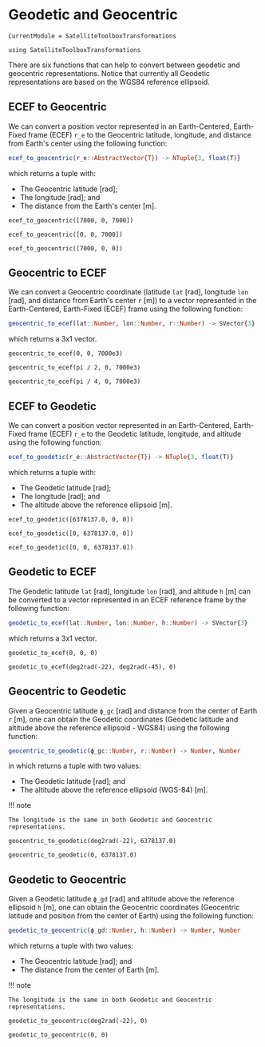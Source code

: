 # Geodetic and Geocentric

```@meta
CurrentModule = SatelliteToolboxTransformations
```

```@setup geodetic_geocentric
using SatelliteToolboxTransformations
```

There are six functions that can help to convert between geodetic and geocentric
representations. Notice that currently all Geodetic representations are based on the WGS84
reference ellipsoid.

## ECEF to Geocentric

We can convert a position vector represented in an Earth-Centered, Earth-Fixed frame (ECEF)
`r_e` to the Geocentric latitude, longitude, and distance from Earth's center using the
following function:

```julia
ecef_to_geocentric(r_e::AbstractVector{T}) -> NTuple{3, float(T)}
```

which returns a tuple with:

- The Geocentric latitude [rad];
- The longitude [rad]; and
- The distance from the Earth's center [m].

```@repl geodetic_geocentric
ecef_to_geocentric([7000, 0, 7000])

ecef_to_geocentric([0, 0, 7000])

ecef_to_geocentric([7000, 0, 0])
```

## Geocentric to ECEF

We can convert a Geocentric coordinate (latitude `lat` [rad], longitude `lon` [rad], and
distance from Earth's center `r` [m]) to a vector represented in the Earth-Centered,
Earth-Fixed (ECEF) frame using the following function:

```julia
geocentric_to_ecef(lat::Number, lon::Number, r::Number) -> SVector{3}
```

which returns a 3x1 vector.

```@repl geodetic_geocentric
geocentric_to_ecef(0, 0, 7000e3)
 
geocentric_to_ecef(pi / 2, 0, 7000e3)
 
geocentric_to_ecef(pi / 4, 0, 7000e3)
```

## ECEF to Geodetic

We can convert a position vector represented in an Earth-Centered, Earth-Fixed frame (ECEF)
`r_e` to the Geodetic latitude, longitude, and altitude using the following function:

```julia
ecef_to_geodetic(r_e::AbstractVector{T}) -> NTuple{3, float(T)}
```

which returns a tuple with:

- The Geodetic latitude [rad];
- The longitude [rad]; and
- The altitude above the reference ellipsoid [m].

```@repl geodetic_geocentric
ecef_to_geodetic([6378137.0, 0, 0])

ecef_to_geodetic([0, 6378137.0, 0])

ecef_to_geodetic([0, 0, 6378137.0])
```

## Geodetic to ECEF

The Geodetic latitude `lat` [rad], longitude `lon` [rad], and altitude `h` [m] can be
converted to a vector represented in an ECEF reference frame by the following function:

```julia
geodetic_to_ecef(lat::Number, lon::Number, h::Number) -> SVector{3}
```

which returns a 3x1 vector.

```@repl geodetic_geocentric
geodetic_to_ecef(0, 0, 0)

geodetic_to_ecef(deg2rad(-22), deg2rad(-45), 0)
```

## Geocentric to Geodetic

Given a Geocentric latitude `ϕ_gc` [rad] and distance from the center of Earth `r` [m], one
can obtain the Geodetic coordinates (Geodetic latitude and altitude above the reference
ellipsoid - WGS84) using the following function:

```julia
geocentric_to_geodetic(ϕ_gc::Number, r::Number) -> Number, Number
```

in which returns a tuple with two values:

- The Geodetic latitude [rad]; and
- The altitude above the reference ellipsoid (WGS-84) [m].

!!! note

    The longitude is the same in both Geodetic and Geocentric representations.

```@repl geodetic_geocentric
geocentric_to_geodetic(deg2rad(-22), 6378137.0)

geocentric_to_geodetic(0, 6378137.0)
```

## Geodetic to Geocentric

Given a Geodetic latitude `ϕ_gd` [rad] and altitude above the reference ellipsoid `h` [m],
one can obtain the Geocentric coordinates (Geocentric latitude and position from the center
of Earth) using the following function:

```julia
geodetic_to_geocentric(ϕ_gd::Number, h::Number) -> Number, Number
```

which returns a tuple with two values:

- The Geocentric latitude [rad]; and
- The distance from the center of Earth [m].

!!! note

    The longitude is the same in both Geodetic and Geocentric representations.

```@repl geodetic_geocentric
geodetic_to_geocentric(deg2rad(-22), 0)

geodetic_to_geocentric(0, 0)
```
